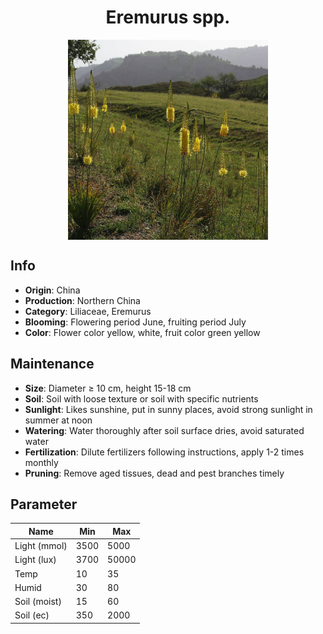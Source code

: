 <h1 align='center'>Eremurus spp.</h1>
<p align="center">
    <img 
        align='center'
        width='320'
        src="../images/eremurus spp.png" 
        alt='Eremurus spp.' />
</p>

## Info

 - **Origin**: China
 - **Production**: Northern China
 - **Category**: Liliaceae, Eremurus
 - **Blooming**: Flowering period June, fruiting period July
 - **Color**: Flower color yellow, white, fruit color green yellow

## Maintenance

 - **Size**: Diameter ≥ 10 cm, height 15-18 cm
 - **Soil**: Soil with loose texture or soil with specific nutrients
 - **Sunlight**: Likes sunshine, put in sunny places, avoid strong sunlight in summer at noon
 - **Watering**: Water thoroughly after soil surface dries, avoid saturated water
 - **Fertilization**: Dilute fertilizers following instructions, apply 1-2 times monthly
 - **Pruning**: Remove aged tissues, dead and pest branches timely

## Parameter

| Name         | Min  | Max   |
|--------------|------|-------|
| Light (mmol) | 3500 | 5000  |
| Light (lux)  | 3700 | 50000 |
| Temp         | 10    | 35    |
| Humid        | 30   | 80    |
| Soil (moist) | 15   | 60    |
| Soil (ec)    | 350  | 2000  |